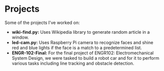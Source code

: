 # Projects
Some of the projects I've worked on:

* **wiki-find.py:** Uses Wikipedia library to generate random article in a window.  
* **led-cam.py:** Uses Raspberry Pi camera to recognize faces and shine red and blue lights if the face is a match to a predetermined list.  
* **ENGR-102-Final:** For the final project of ENGR102: Electromechanical System Design, we were tasked to build a robot car and for it to perform various tasks including line tracking and obstacle detection.  
